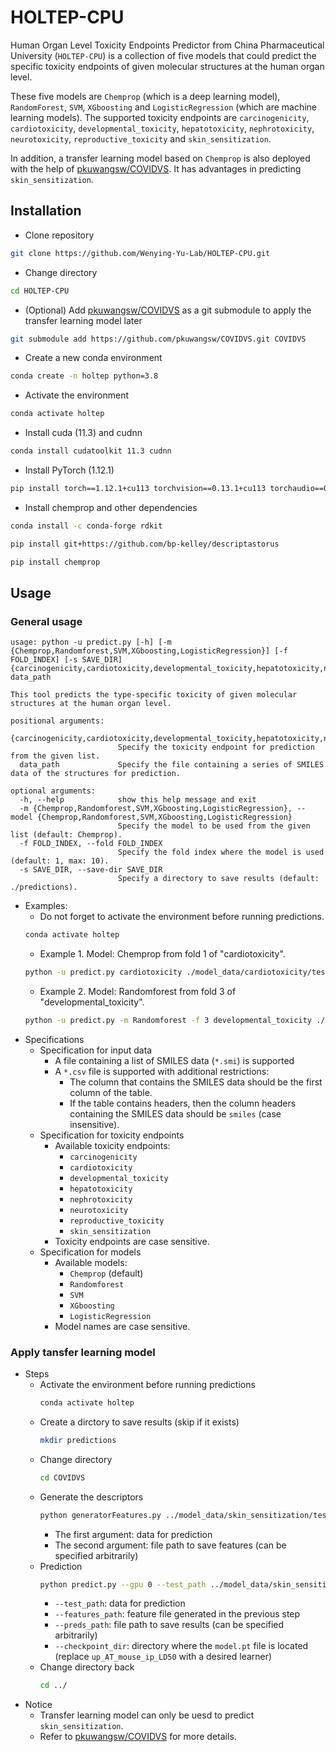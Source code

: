 # HOLTEP-CPU  
Human Organ Level Toxicity Endpoints Predictor from China Pharmaceutical University (`HOLTEP-CPU`) is a collection of five models that could predict the specific toxicity endpoints of given molecular structures at the human organ level.   

These five models are `Chemprop` (which is a deep learning model), `RandomForest`, `SVM`, `XGboosting` and `LogisticRegression` (which are machine learning models). The supported toxicity endpoints are `carcinogenicity`, `cardiotoxicity`, `developmental_toxicity`, `hepatotoxicity`, `nephrotoxicity`, `neurotoxicity`, `reproductive_toxicity` and `skin_sensitization`.  

In addition, a transfer learning model based on `Chemprop` is also deployed with the help of [pkuwangsw/COVIDVS](https://github.com/pkuwangsw/COVIDVS). It has advantages in predicting `skin_sensitization`.
## Installation  
- Clone repository
```sh
git clone https://github.com/Wenying-Yu-Lab/HOLTEP-CPU.git
```
- Change directory
```sh
cd HOLTEP-CPU
```
- (Optional) Add [pkuwangsw/COVIDVS](https://github.com/pkuwangsw/COVIDVS) as a git submodule to apply the transfer learning model later
```sh
git submodule add https://github.com/pkuwangsw/COVIDVS.git COVIDVS
```
- Create a new conda environment
```sh
conda create -n holtep python=3.8
```
- Activate the environment
```sh
conda activate holtep
```
- Install cuda (11.3) and cudnn
```sh
conda install cudatoolkit 11.3 cudnn
```
- Install PyTorch (1.12.1)
```sh
pip install torch==1.12.1+cu113 torchvision==0.13.1+cu113 torchaudio==0.12.1 --extra-index-url https://download.pytorch.org/whl/cu113
```
- Install chemprop and other dependencies
```sh
conda install -c conda-forge rdkit
```
```sh
pip install git+https://github.com/bp-kelley/descriptastorus
```
```sh
pip install chemprop
```  

## Usage
### General usage
```
usage: python -u predict.py [-h] [-m {Chemprop,Randomforest,SVM,XGboosting,LogisticRegression}] [-f FOLD_INDEX] [-s SAVE_DIR] {carcinogenicity,cardiotoxicity,developmental_toxicity,hepatotoxicity,nephrotoxicity,neurotoxicity,reproductive_toxicity,skin_sensitization} data_path

This tool predicts the type-specific toxicity of given molecular structures at the human organ level.

positional arguments:
  {carcinogenicity,cardiotoxicity,developmental_toxicity,hepatotoxicity,nephrotoxicity,neurotoxicity,reproductive_toxicity,skin_sensitization}
                        Specify the toxicity endpoint for prediction from the given list.
  data_path             Specify the file containing a series of SMILES data of the structures for prediction.

optional arguments:
  -h, --help            show this help message and exit
  -m {Chemprop,Randomforest,SVM,XGboosting,LogisticRegression}, --model {Chemprop,Randomforest,SVM,XGboosting,LogisticRegression}
                        Specify the model to be used from the given list (default: Chemprop).
  -f FOLD_INDEX, --fold FOLD_INDEX
                        Specify the fold index where the model is used (default: 1, max: 10).
  -s SAVE_DIR, --save-dir SAVE_DIR
                        Specify a directory to save results (default: ./predictions).
```
- Examples:  
  - Do not forget to activate the environment before running predictions.
  ```sh
  conda activate holtep
  ```
  - Example 1. Model: Chemprop from fold 1 of "cardiotoxicity".
  ```sh
  python -u predict.py cardiotoxicity ./model_data/cardiotoxicity/test.csv
  ```
  - Example 2. Model: Randomforest from fold 3 of "developmental_toxicity".
  ```sh
  python -u predict.py -m Randomforest -f 3 developmental_toxicity ./model_data/developmental_toxicity/test.csv
  ```
- Specifications
  - Specification for input data
    - A file containing a list of SMILES data (`*.smi`) is supported
    - A `*.csv` file is supported with additional restrictions:
      - The column that contains the SMILES data should be the first column of the table.
      - If the table contains headers, then the column headers containing the SMILES data should be `smiles` (case insensitive).
  - Specification for toxicity endpoints
    - Available toxicity endpoints:
      - `carcinogenicity`
      - `cardiotoxicity`
      - `developmental_toxicity`
      - `hepatotoxicity`
      - `nephrotoxicity`
      - `neurotoxicity`
      - `reproductive_toxicity`
      - `skin_sensitization`
    - Toxicity endpoints are case sensitive.
  - Specification for models
    - Available models:
      - `Chemprop` (default)
      - `Randomforest`
      - `SVM`
      - `XGboosting`
      - `LogisticRegression`
    - Model names are case sensitive.

### Apply tansfer learning model
- Steps
  - Activate the environment before running predictions
    ```sh
    conda activate holtep
    ```
  - Create a dirctory to save results (skip if it exists)
    ```sh
    mkdir predictions
    ```
  - Change directory
    ```sh
    cd COVIDVS
    ```
  - Generate the descriptors
    ```sh
    python generatorFeatures.py ../model_data/skin_sensitization/test.csv ../model_data/skin_sensitization/test-feat.npy 0
    ```
    - The first argument: data for prediction
    - The second argument: file path to save features (can be specified arbitrarily)
  - Prediction
    ```sh
    python predict.py --gpu 0 --test_path ../model_data/skin_sensitization/test.csv --features_path ../model_data/skin_sensitization/test-feat.npy --preds_path ../predictions/transfer_learning.csv --checkpoint_dir ../model_data/skin_sensitization/transfer_learning/up_AT_mouse_ip_LD50/fold_0/model_0/
    ```
    - `--test_path`: data for prediction
    - `--features_path`: feature file generated in the previous step
    - `--preds_path`: file path to save results (can be specified arbitrarily)
    - `--checkpoint_dir`: directory where the `model.pt` file is located (replace `up_AT_mouse_ip_LD50` with a desired learner)
  - Change directory back
    ```sh
    cd ../
    ```
- Notice
  - Transfer learning model can only be uesd to predict `skin_sensitization`.
  - Refer to [pkuwangsw/COVIDVS](https://github.com/pkuwangsw/COVIDVS#prediction) for more details.
